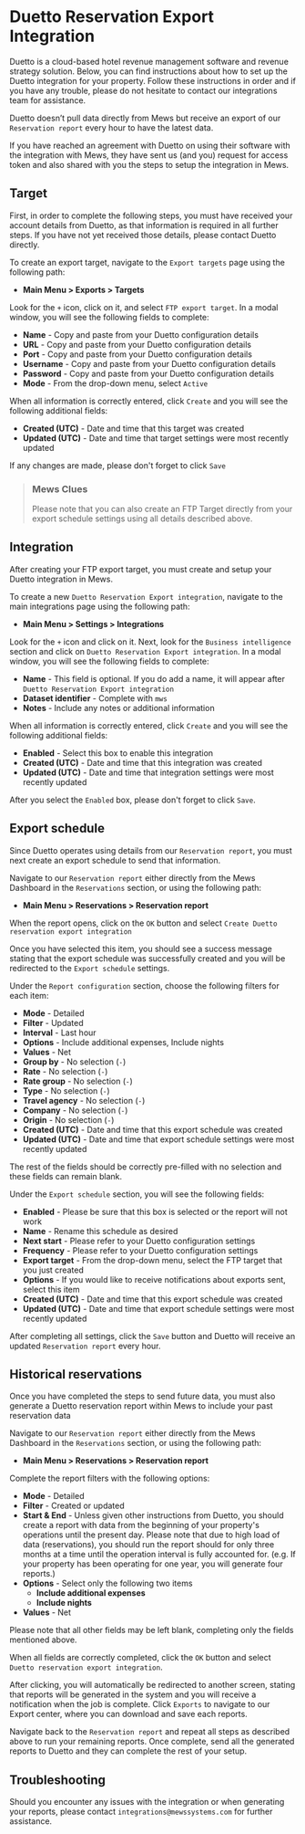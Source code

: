 # Duetto Reservation Export Integration

Duetto is a cloud-based hotel revenue management software and revenue strategy solution. Below, you can find instructions about how to set up the Duetto integration for your property. Follow these instructions in order and if you have any trouble, please do not hesitate to contact our integrations team for assistance.

Duetto doesn’t pull data directly from Mews but receive an export of our `Reservation report` every hour to have the latest data.

If you have reached an agreement with Duetto on using their software with the integration with Mews, they have sent us \(and you\) request for access token and also shared with you the steps to setup the integration in Mews.

## Target

First, in order to complete the following steps, you must have received your account details from Duetto, as that information is required in all further steps. If you have not yet received those details, please contact Duetto directly.

To create an export target, navigate to the `Export targets` page using the following path:

* **Main Menu &gt; Exports &gt; Targets**

Look for the `+` icon, click on it, and select `FTP export target`. In a modal window, you will see the following fields to complete:

* **Name** - Copy and paste from your Duetto configuration details
* **URL** - Copy and paste from your Duetto configuration details
* **Port** - Copy and paste from your Duetto configuration details
* **Username** - Copy and paste from your Duetto configuration details
* **Password** - Copy and paste from your Duetto configuration details
* **Mode** - From the drop-down menu, select `Active`

When all information is correctly entered, click `Create` and you will see the following additional fields:

* **Created \(UTC\)** - Date and time that this target was created
* **Updated \(UTC\)** - Date and time that target settings were most recently updated

If any changes are made, please don't forget to click `Save`

> ### Mews Clues
>
> Please note that you can also create an FTP Target directly from your export schedule settings using all details described above.

## Integration

After creating your FTP export target, you must create and setup your Duetto integration in Mews.

To create a new `Duetto Reservation Export integration`, navigate to the main integrations page using the following path:

* **Main Menu &gt; Settings &gt; Integrations**

Look for the `+` icon and click on it. Next, look for the `Business intelligence` section and click on `Duetto Reservation Export integration`. In a modal window, you will see the following fields to complete:

* **Name** - This field is optional. If you do add a name, it will appear after `Duetto Reservation Export integration`
* **Dataset identifier** - Complete with `mws`
* **Notes** - Include any notes or additional information 

When all information is correctly entered, click `Create` and you will see the following additional fields:

* **Enabled** - Select this box to enable this integration
* **Created \(UTC\)** - Date and time that this integration was created
* **Updated \(UTC\)** - Date and time that integration settings were most recently updated

After you select the `Enabled` box, please don't forget to click `Save`.

## Export schedule

Since Duetto operates using details from our `Reservation report`, you must next create an export schedule to send that information.

Navigate to our `Reservation report` either directly from the Mews Dashboard in the `Reservations` section, or using the following path:

* **Main Menu &gt; Reservations &gt; Reservation report**

When the report opens, click on the `OK` button and select `Create Duetto reservation export integration`

Once you have selected this item, you should see a success message stating that the export schedule was successfully created and you will be redirected to the `Export schedule` settings.

Under the `Report configuration` section, choose the following filters for each item:

* **Mode** - Detailed
* **Filter** - Updated
* **Interval** - Last hour
* **Options** - Include additional expenses, Include nights
* **Values** - Net
* **Group by** - No selection \(`-`\)
* **Rate** - No selection \(`-`\)
* **Rate group** - No selection \(`-`\)
* **Type** - No selection \(`-`\)
* **Travel agency** - No selection \(`-`\)
* **Company** - No selection \(`-`\)
* **Origin** - No selection \(`-`\)
* **Created \(UTC\)** - Date and time that this export schedule was created
* **Updated \(UTC\)** - Date and time that export schedule settings were most recently updated

The rest of the fields should be correctly pre-filled with no selection and these fields can remain blank.

Under the `Export schedule` section, you will see the following fields:

* **Enabled** - Please be sure that this box is selected or the report will not work
* **Name** - Rename this schedule as desired
* **Next start** - Please refer to your Duetto configuration settings
* **Frequency** - Please refer to your Duetto configuration settings
* **Export target** - From the drop-down menu, select the FTP target that you just created
* **Options** - If you would like to receive notifications about exports sent, select this item
* **Created \(UTC\)** - Date and time that this export schedule was created
* **Updated \(UTC\)** - Date and time that export schedule settings were most recently updated

After completing all settings, click the `Save` button and Duetto will receive an updated `Reservation report` every hour.

## Historical reservations

Once you have completed the steps to send future data, you must also generate a Duetto reservation report within Mews to include your past reservation data

Navigate to our `Reservation report` either directly from the Mews Dashboard in the `Reservations` section, or using the following path:

* **Main Menu &gt; Reservations &gt; Reservation report**

Complete the report filters with the following options:

* **Mode** - Detailed
* **Filter** - Created or updated
* **Start & End** - Unless given other instructions from Duetto, you should create a report with data from the beginning of your property's operations until the present day. Please note that due to high load of data \(reservations\), you should run the report should for only three months at a time until the operation interval is fully accounted for. \(e.g. If your property has been operating for one year, you will generate four reports.\)
* **Options** - Select only the following two items
  * **Include additional expenses**
  * **Include nights**
* **Values** - Net 

Please note that all other fields may be left blank, completing only the fields mentioned above.

When all fields are correctly completed, click the `OK` button and select `Duetto reservation export integration`.

After clicking, you will automatically be redirected to another screen, stating that reports will be generated in the system and you will receive a notification when the job is complete. Click `Exports` to navigate to our Export center, where you can download and save each reports.

Navigate back to the `Reservation report` and repeat all steps as described above to run your remaining reports. Once complete, send all the generated reports to Duetto and they can complete the rest of your setup.

## Troubleshooting

Should you encounter any issues with the integration or when generating your reports, please contact `integrations@mewssystems.com` for further assistance.

